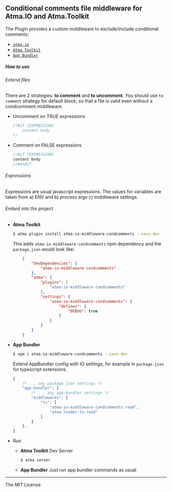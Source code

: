 Conditional comments file middleware for Atma.IO and Atma.Toolkit
-----

The Plugin provides a custom middleware to exclude/include conditional comments:
- [`atma-io`](https://github.com/atmajs/atma-io) 
- [`Atma Toolkit`](https://github.com/atmajs/Atma.Toolkit) 
- [`App Bundler`](https://github.com/atmajs/app-bundler) 


##### How to use

###### Extend files

There are 2 strategies: **to comment** and **to uncomment**. You should use  `to comment` strategy for default block, so that a file is valid even without a condcomment middleware.

- Uncomment on TRUE expressions

    ```js
    /*#if (EXPRESSION)
        content body
    */
    ```
- Comment on FALSE expressions

    ```js
    //#if (EXPRESSION)
    content body
    //#endif
    ```

###### Expressions

Expressions are usual javascript expressions. The values for variables are taken from a) ENV and b) process argv c) middleware settings.

###### Embed into the project

+ **Atma Toolkit** 

    ```bash
    $ atma plugin install atma-io-middleware-condcomments --save-dev
    ```

	This adds `atma-io-middleware-condcomments` npm dependency and the `package.json` would look like:
    ```json
        {
            "devDependencies": {
                "atma-io-middleware-condcomments"
            },
            "atma": {
                "plugins": [
                    "atma-io-middleware-condcomments"
                ],
                "settings": {
					"atma-io-middleware-condcomments": {
                        "defines": {
                            "DEBUG": true
                        }
                    }
                }
            }
        }
    ```
+ **App Bundler** 
    
    ```bash
    $ npm i atma-io-middleware-condcomments --save-dev
    ```

    Extend AppBundler config with IO settings, for example in `package.json` for typescript extensions.
    ```javascript
    {
        /* ... any package json settings */
        "app-bundler": {
            /* ... any app-bundler settings */
            "middlewares": {                
                "ts": [
                    "atma-io-middleware-condcomments:read",
                    "atma-loader-ts:read"
                ]
            }
        },
    }
    ```

+ Run

    + **Atma Toolkit**  Dev Server
        ```bash
        $ atma server
        ```

    + **App Bundler**  Just run app bundler commands as usual
        
----
The MIT License